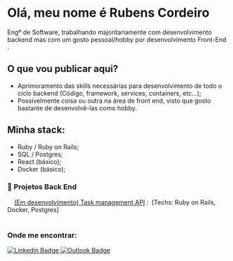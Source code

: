 # Olá, meu nome é Rubens Cordeiro

Engº de Software, trabalhando majoritariamente com desenvolvimento backend mas com um gosto pessoal/hobby por desenvolvimento Front-End .

## O que vou publicar aqui?
- Aprimoramento das skills necessárias para desenvolvimento de todo o ciclo backend (Código, framework, services, containers, etc...);
- Possivelmente coisa ou outra na área de front end, visto que gosto bastante de desenvolvê-las como hobby.

## Minha stack:
- Ruby / Ruby on Rails;
- SQL / Postgres;
- React (básico);
- Docker (básico);


### 📁 Projetos Back End
&nbsp; &nbsp; [(Em desenvolvimento) Task management API](https://github.com/RubensCordeiro/task-management-api) : &nbsp;[Techs: Ruby on Rails, Docker, Postgres] <br /><br />


### Onde me encontrar:
[
![Linkedin Badge](https://camo.githubusercontent.com/a80d00f23720d0bc9f55481cfcd77ab79e141606829cf16ec43f8cacc7741e46/68747470733a2f2f696d672e736869656c64732e696f2f62616467652f4c696e6b6564496e2d3030373742353f7374796c653d666f722d7468652d6261646765266c6f676f3d6c696e6b6564696e266c6f676f436f6c6f723d7768697465)
](https://www.linkedin.com/in/rubens-cordeiro-080a59130/)
[
![Outlook Badge](https://camo.githubusercontent.com/be08f7a1c998ec3e477fd0d3cc0e7fa39255cce4e77daf537e80c0f33e4d87d0/68747470733a2f2f696d672e736869656c64732e696f2f62616467652f4d6963726f736f66745f4f75746c6f6f6b2d3030373844343f7374796c653d666f722d7468652d6261646765266c6f676f3d6d6963726f736f66742d6f75746c6f6f6b266c6f676f436f6c6f723d7768697465)](<mailto:rubensccordeiro@outlook.com>)
